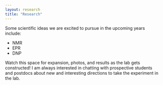 ```yaml
---
layout: research
title: "Research"
---
```


<!--This is some introduction text to our research-->

Some scientific ideas we are excited to pursue in the upcoming years include:

- NMR
- EPR
- DNP

Watch this space for expansion, photos, and results as the lab gets constructed! I am always interested in chatting with prospective students and postdocs about new and interesting directions to take the experiment in the lab.
